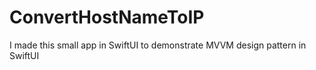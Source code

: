 # ConvertHostNameToIP
I made this small app in SwiftUI to demonstrate MVVM design pattern in SwiftUI
